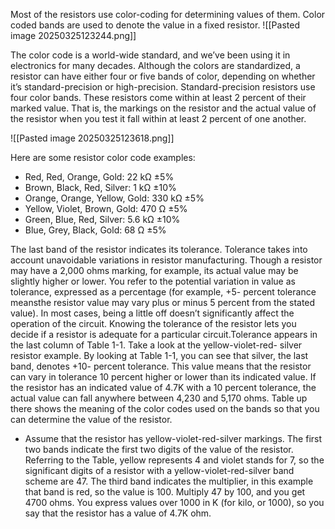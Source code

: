 Most of the resistors use color-coding for determining values of them. Color coded bands are used to denote the value in a fixed resistor.
![[Pasted image 20250325123244.png]]

The color code is a world-wide standard, and we’ve been using it in electronics for many decades. Although the colors are standardized, a resistor can have either four or five bands of color, depending on whether it’s standard-precision or high-precision. Standard-precision resistors use four color bands. These resistors come within at least 2 percent of their marked value. That is, the markings on the resistor and the actual value of the resistor when you test it fall within at least 2 percent of one another.

![[Pasted image 20250325123618.png]]

Here are some resistor color code examples:
- Red, Red, Orange, Gold: 22 kΩ ±5%
- Brown, Black, Red, Silver: 1 kΩ ±10%
- Orange, Orange, Yellow, Gold: 330 kΩ ±5%
- Yellow, Violet, Brown, Gold: 470 Ω ±5%
- Green, Blue, Red, Silver: 5.6 kΩ ±10%
- Blue, Grey, Black, Gold: 68 Ω ±5%

The last band of the resistor indicates its tolerance. Tolerance takes into account unavoidable variations in resistor manufacturing. Though a resistor may have a 2,000 ohms marking, for example, its actual value may be slightly higher or lower. You refer to the potential variation in value as tolerance, expressed as a percentage (for example, +5- percent tolerance meansthe resistor value may vary plus or minus 5 percent from the stated value). In most cases, being a little off doesn’t significantly affect the operation of the circuit. Knowing the tolerance of the resistor lets you decide if a resistor is adequate for a particular circuit.Tolerance appears in the last column of Table 1-1. Take a look at the yellow-violet-red- silver resistor example. By looking at Table 1-1, you can see that silver, the last band, denotes +10- percent tolerance. This value means that the resistor can vary in tolerance 10 percent higher or lower than its indicated value. If the resistor has an indicated value of 4.7K with a 10 percent tolerance, the actual value can fall anywhere between 4,230 and 5,170 ohms.
Table up there shows the meaning of the color codes used on the bands so that you can determine the value of the resistor. 
- Assume that the resistor has yellow-violet-red-silver markings. The first two bands indicate the first two digits of the value of the resistor. Referring to the Table, yellow represents 4 and violet stands for 7, so the significant digits of a resistor with a yellow-violet-red-silver band scheme are 47. The third band indicates the multiplier, in this example that band is red, so the value is 100. Multiply 47 by 100, and you get 4700 ohms. You express values over 1000 in K (for kilo, or 1000), so you say that the resistor has a value of 4.7K ohm.

